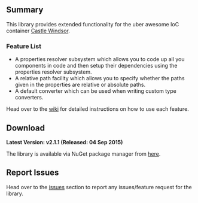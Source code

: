 ## Summary ##
This library provides extended functionality for the uber awesome IoC container [Castle Windsor](http://www.castleproject.org/).

### Feature List ###
* A properties resolver subsystem which allows you to code up all you components in code and then setup their dependencies using the properties resolver subsystem.
* A relative path facility which allows you to specify whether the paths given in the properties are relative or absolute paths.
* A default converter which can be used when writing custom type converters.

Head over to the [wiki](https://github.com/monemihir/castle-windsor-extensions/wiki) for detailed instructions on how to use each feature.

## Download ##

**Latest Version: v2.1.1 (Released: 04 Sep 2015)**

The library is available via NuGet package manager from [here](https://www.nuget.org/packages/Castle.Windsor.Extensions/).

## Report Issues ##

Head over to the [issues](https://github.com/monemihir/castle-windsor-extensions/issues) section to report any issues/feature request for the library.
